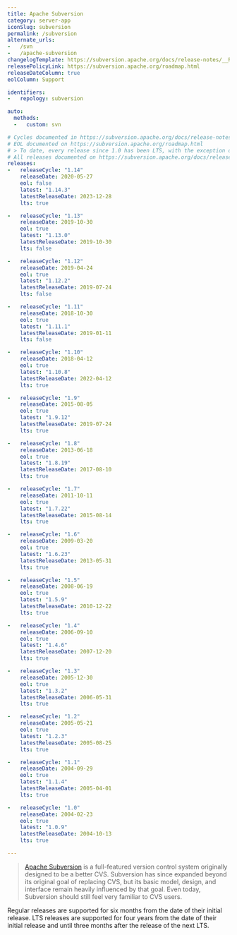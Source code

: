 ```yaml
---
title: Apache Subversion
category: server-app
iconSlug: subversion
permalink: /subversion
alternate_urls:
-   /svn
-   /apache-subversion
changelogTemplate: https://subversion.apache.org/docs/release-notes/__RELEASE_CYCLE__.html
releasePolicyLink: https://subversion.apache.org/roadmap.html
releaseDateColumn: true
eolColumn: Support

identifiers:
-   repology: subversion

auto:
  methods:
  -   custom: svn

# Cycles documented in https://subversion.apache.org/docs/release-notes
# EOL documented on https://subversion.apache.org/roadmap.html
# > To date, every release since 1.0 has been LTS, with the exception of 1.11, 1.12, and 1.13 which were regular.
# All releases documented on https://subversion.apache.org/docs/release-notes/release-history.html
releases:
-   releaseCycle: "1.14"
    releaseDate: 2020-05-27
    eol: false
    latest: "1.14.3"
    latestReleaseDate: 2023-12-28
    lts: true

-   releaseCycle: "1.13"
    releaseDate: 2019-10-30
    eol: true
    latest: "1.13.0"
    latestReleaseDate: 2019-10-30
    lts: false

-   releaseCycle: "1.12"
    releaseDate: 2019-04-24
    eol: true
    latest: "1.12.2"
    latestReleaseDate: 2019-07-24
    lts: false

-   releaseCycle: "1.11"
    releaseDate: 2018-10-30
    eol: true
    latest: "1.11.1"
    latestReleaseDate: 2019-01-11
    lts: false

-   releaseCycle: "1.10"
    releaseDate: 2018-04-12
    eol: true
    latest: "1.10.8"
    latestReleaseDate: 2022-04-12
    lts: true

-   releaseCycle: "1.9"
    releaseDate: 2015-08-05
    eol: true
    latest: "1.9.12"
    latestReleaseDate: 2019-07-24
    lts: true

-   releaseCycle: "1.8"
    releaseDate: 2013-06-18
    eol: true
    latest: "1.8.19"
    latestReleaseDate: 2017-08-10
    lts: true

-   releaseCycle: "1.7"
    releaseDate: 2011-10-11
    eol: true
    latest: "1.7.22"
    latestReleaseDate: 2015-08-14
    lts: true

-   releaseCycle: "1.6"
    releaseDate: 2009-03-20
    eol: true
    latest: "1.6.23"
    latestReleaseDate: 2013-05-31
    lts: true

-   releaseCycle: "1.5"
    releaseDate: 2008-06-19
    eol: true
    latest: "1.5.9"
    latestReleaseDate: 2010-12-22
    lts: true

-   releaseCycle: "1.4"
    releaseDate: 2006-09-10
    eol: true
    latest: "1.4.6"
    latestReleaseDate: 2007-12-20
    lts: true

-   releaseCycle: "1.3"
    releaseDate: 2005-12-30
    eol: true
    latest: "1.3.2"
    latestReleaseDate: 2006-05-31
    lts: true

-   releaseCycle: "1.2"
    releaseDate: 2005-05-21
    eol: true
    latest: "1.2.3"
    latestReleaseDate: 2005-08-25
    lts: true

-   releaseCycle: "1.1"
    releaseDate: 2004-09-29
    eol: true
    latest: "1.1.4"
    latestReleaseDate: 2005-04-01
    lts: true

-   releaseCycle: "1.0"
    releaseDate: 2004-02-23
    eol: true
    latest: "1.0.9"
    latestReleaseDate: 2004-10-13
    lts: true

---
```


> [Apache Subversion](https://subversion.apache.org/) is a full-featured version control system originally designed to be a better CVS. Subversion has since expanded beyond its original goal of replacing CVS, but its basic model, design, and interface remain heavily influenced by that goal. Even today, Subversion should still feel very familiar to CVS users.

Regular releases are supported for six months from the date of their initial release. 
LTS releases are supported for four years from the date of their initial release and until three months after the release of the next LTS.
